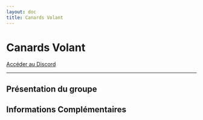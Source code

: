 ```yaml
---
layout: doc
title: Canards Volant
---
```


# Canards Volant

[Accéder au Discord](https://discord.gg/uQm4xjUEtc)

---

## Présentation du groupe

## Informations Complémentaires